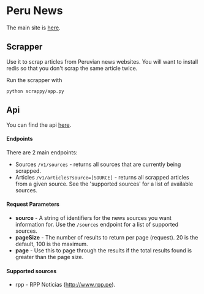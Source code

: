 <h1>Peru News</h1>

The main site is [here](https://www.perunews.xyz).


<h2>Scrapper</h2>

Use it to scrap articles from Peruvian news websites. You will want to install redis
so that you don't scrap the same article twice.

Run the scrapper with

    python scrappy/app.py


<h2>Api</h2>

You can find the api [here](https://api.perunews.xyz).

<h4>Endpoints</h4>
There are 2 main endpoints:

 * Sources `/v1/sources` - returns all sources that are currently being scrapped.
 * Articles `/v1/articles?source=[SOURCE]` - returns all scrapped articles from a given source. See the 'supported sources'
     for a list of available sources. 

<h4>Request Parameters</h4>

 * **source** - A string of identifiers for the news sources you want information for. Use the `/sources` endpoint for a list
              of supported sources.
 * **pageSize** - The number of results to return per page (request). 20 is the default, 100 is the maximum.
 * **page** - Use this to page through the results if the total results found is greater than the page size.

<h4>Supported sources</h4>

 * rpp - RPP Noticias (http://www.rpp.pe).